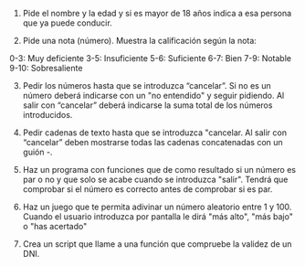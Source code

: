1. Pide el nombre y la edad y si es mayor de 18 años indica a esa persona que ya puede conducir.

2. Pide una nota (número). Muestra la calificación según la nota:

0-3: Muy deficiente
3-5: Insuficiente
5-6: Suficiente
6-7: Bien
7-9: Notable
9-10: Sobresaliente

3. Pedir los números hasta que se introduzca “cancelar”. Si no es un número deberá indicarse con un "no entendido" y seguir pidiendo. Al salir con “cancelar” deberá indicarse la suma total de los números introducidos.

4. Pedir cadenas de texto hasta que se introduzca "cancelar. Al salir con “cancelar” deben mostrarse todas las cadenas concatenadas con un guión -.

5. Haz un programa con funciones que de como resultado si un número es par o no y que solo se acabe cuando se introduzca "salir". Tendrá que comprobar si el número es correcto antes de comprobar si es par.
6. Haz un juego que te permita adivinar un número aleatorio entre 1 y 100. Cuando el usuario introduzca por pantalla le dirá "más alto", "más bajo" o "has acertado"

7. Crea un script que llame a una función que compruebe la validez de un DNI.